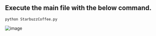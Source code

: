 ## Execute the main file with the below command.
 ```python3
python StarbuzzCoffee.py
 ```  
![image](https://github.com/rebuild-123/Python-Head-First-Design-Patterns/blob/main/pictures_for_README/decorator_starbuzz.png)